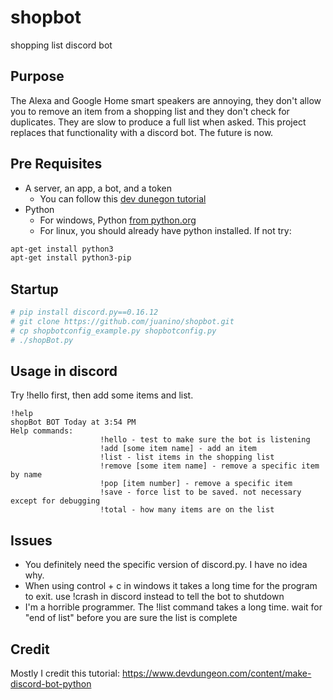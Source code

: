# shopbot

shopping list discord bot

## Purpose

The Alexa and Google Home smart speakers are annoying, they don't allow you to remove an item from a shopping list and they don't check for duplicates.  They are slow to produce a full list when asked.  This project replaces that functionality with a discord bot.  The future is now.

## Pre Requisites

* A server, an app, a bot, and a token
  * You can follow this [dev dunegon tutorial](https://www.devdungeon.com/content/make-discord-bot-python)
* Python
  * For windows, Python [from python.org](https://www.python.org/downloads/)
  * For linux, you should already have python installed. If not try:

```bash
apt-get install python3
apt-get install python3-pip
```

## Startup

```bash
# pip install discord.py==0.16.12
# git clone https://github.com/juanino/shopbot.git
# cp shopbotconfig_example.py shopbotconfig.py
# ./shopBot.py
```

## Usage in discord

Try !hello first, then add some items and list.

```discord
!help
shopBot BOT Today at 3:54 PM
Help commands:
                    !hello - test to make sure the bot is listening
                    !add [some item name] - add an item
                    !list - list items in the shopping list
                    !remove [some item name] - remove a specific item by name
                    !pop [item number] - remove a specific item
                    !save - force list to be saved. not necessary except for debugging
                    !total - how many items are on the list
```

## Issues

* You definitely need the specific version of discord.py.  I have no idea why.
* When using control + c in windows it takes a long time for the program to exit. use !crash in discord instead to tell the bot to shutdown
* I'm a horrible programmer. The !list command takes a long time. wait for "end of list" before you are sure the list is complete

## Credit

Mostly I credit this tutorial: <https://www.devdungeon.com/content/make-discord-bot-python>

